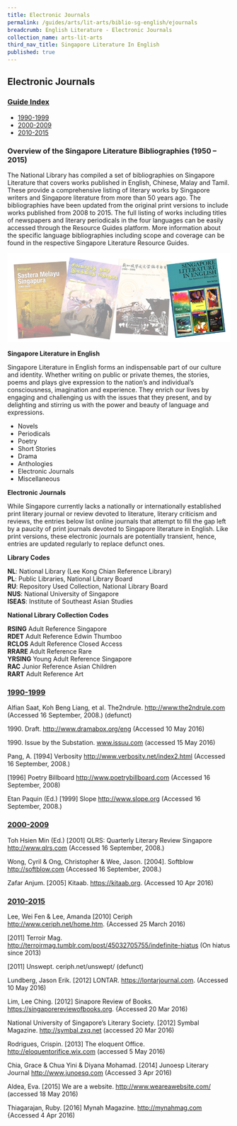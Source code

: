 ```yaml
---
title: Electronic Journals
permalink: /guides/arts/lit-arts/biblio-sg-english/ejournals
breadcrumb: English Literature - Electronic Journals
collection_name: arts-lit-arts
third_nav_title: Singapore Literature In English
published: true
---
```



## **Electronic Journals**

### <u>Guide Index</u>

* [1990-1999](#1990-1999)
* [2000-2009](#2000-2009)
* [2010-2015](#2010-2015)

### **Overview of the Singapore Literature Bibliographies (1950 – 2015)**

The National Library has compiled a set of bibliographies on Singapore Literature that covers works published in English, Chinese, Malay and Tamil. These provide a comprehensive listing of literary works by Singapore writers and Singapore literature from more than 50 years ago. The bibliographies have been updated from the original print versions to include works published from 2008 to 2015. The full listing of works including titles of newspapers and literary periodicals in the four languages can be easily accessed through the Resource Guides platform. More information about the specific language bibliographies including scope and coverage can be found in the respective Singapore Literature Resource Guides.

![English literature banner](/images/arts/literaryarts/singaporeenglishliterature/SGLitbibliobannerEL-5.jpg)

**Singapore Literature in English**

Singapore Literature in English forms an indispensable part of our culture and identity. Whether writing on public or private themes, the stories, poems and plays give expression to the nation’s and individual’s consciousness, imagination and experience. They enrich our lives by engaging and challenging us with the issues that they present, and by delighting and stirring us with the power and beauty of language and expressions.

* Novels
* Periodicals
* Poetry
* Short Stories
* Drama
* Anthologies
* Electronic Journals
* Miscellaneous

**Electronic Journals**

While Singapore currently lacks a nationally or internationally established print literary journal or review devoted to literature, literary criticism and reviews, the entries below list online journals that attempt to fill the gap left by a paucity of print journals devoted to Singapore literature in English. Like print versions, these electronic journals  are potentially transient, hence, entries are updated regularly to replace defunct ones.

**Library Codes**

**NL**: National Library (Lee Kong Chian Reference Library)<br>
**PL**: Public Libraries, National Library Board<br>
**RU**: Repository Used Collection, National Library Board<br>
**NUS**: National University of Singapore<br>
**ISEAS**: Institute of Southeast Asian Studies

**National Library Collection Codes**

**RSING** Adult Reference Singapore<br>
**RDET** Adult Reference Edwin Thumboo<br>
**RCLOS** Adult Reference Closed Access<br>
**RRARE** Adult Reference Rare<br>
**YRSING** Young Adult Reference Singapore<br>
**RAC** Junior Reference Asian Children<br>
**RART** Adult Reference Art

### <u>1990-1999</u>

Alfian Saat, Koh Beng Liang, et al. The2ndrule.
http://www.the2ndrule.com (Accessed 16 September, 2008.) (defunct)

1990\. Draft.
http://www.dramabox.org/eng (Accessed 10 May 2016)

1990\. Issue by the Substation.
www.issuu.com (accessed 15 May 2016)

Pang, A. \[1994\] Verbosity
http://www.verbosity.net/index2.html (Accessed 16 September, 2008.)

\[1996\] Poetry Billboard
http://www.poetrybillboard.com (Accessed 16 September, 2008)

Etan Paquin (Ed.) \[1999\] Slope
http://www.slope.org (Accessed 16 September, 2008.)

### <u>2000-2009</u>

Toh Hsien Min (Ed.) \[2001\] QLRS: Quarterly Literary Review Singapore
http://www.qlrs.com (Accessed 16 September, 2008.)

Wong, Cyril & Ong, Christopher & Wee, Jason. \[2004\]. Softblow
http://softblow.com (Accessed 16 September, 2008.)

Zafar Anjum. \[2005\] Kitaab.
https://kitaab.org. (Accessed 10 Apr 2016)

### <u>2010-2015</u>

Lee, Wei Fen & Lee, Amanda \[2010\] Ceriph
http://www.ceriph.net/home.htm. {Accessed 25 March 2016)

\[2011\] Terroir Mag.
http://terroirmag.tumblr.com/post/45032705755/indefinite-hiatus (On hiatus since 2013)

\[2011\]  Unswept.
ceriph.net/unswept/ (defunct)

Lundberg, Jason Erik. \[2012\] LONTAR.
https://lontarjournal.com. (Accessed 10 May 2016)

Lim, Lee Ching. \[2012\] Sinapore Review of Books.
https://singaporereviewofbooks.org. {Accessed 20 Mar 2016)

National University of Singapore’s Literary Society. \[2012\] Symbal Magazine.
http://symbal.zxq.net (accessed 20 Mar 2016)

Rodrigues, Crispin. \[2013\] The eloquent Office.
http://eloquentorifice.wix.com (accessed 5 May 2016)

Chia, Grace & Chua Yini & Diyana Mohamad. \[2014\] Junoesp Literary Journal
http://www.junoesq.com (Accessed 3 Apr 2016)

Aldea, Eva. \[2015\] We are a website.
http://www.weareawebsite.com/ (accessed 18 May 2016)

Thiagarajan, Ruby. \[2016\] Mynah Magazine.
http://mynahmag.com {Accessed 4 Apr 2016)